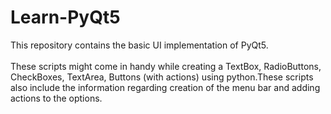 # Learn-PyQt5
This repository contains the basic UI implementation of PyQt5. <br><br>
These scripts might come in handy while creating a TextBox, RadioButtons, CheckBoxes, TextArea, Buttons (with actions) 
using python.These scripts also include the information regarding creation of the menu bar and adding actions to the options.
